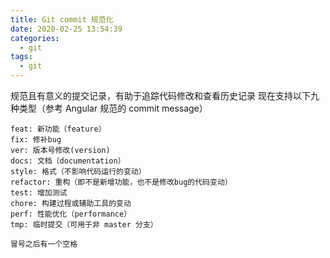 ```yaml
---
title: Git commit 规范化
date: 2020-02-25 13:54:39
categories:
  - git
tags:
  - git
---
```


规范且有意义的提交记录，有助于追踪代码修改和查看历史记录
现在支持以下九种类型（参考 Angular 规范的 commit message）
```
feat: 新功能（feature）
fix: 修补bug
ver: 版本号修改(version)
docs: 文档（documentation）
style: 格式（不影响代码运行的变动）
refactor: 重构（即不是新增功能，也不是修改bug的代码变动）
test: 增加测试
chore: 构建过程或辅助工具的变动
perf: 性能优化（performance）
tmp: 临时提交（可用于非 master 分支）

冒号之后有一个空格
```